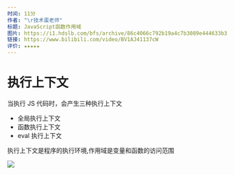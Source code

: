 ```yaml
---
时间: 11分
作者: "\r技术蛋老师"
标题: JavaScript函数作用域 
图片: https://i1.hdslb.com/bfs/archive/86c4066c792b19a4c7b3089e444633b3b6983636.jpg@480w_300h_1c_!web-space-channel-video.webp
链接: https://www.bilibili.com/video/BV1AJ41137cW
评价: ★★★★★
---
```

# 执行上下文

当执⾏ JS 代码时，会产⽣三种执⾏上下⽂

- 全局执⾏上下⽂
-  函数执⾏上下⽂
-  eval 执⾏上下⽂

执行上下文是程序的执行环境,作用域是变量和函数的访问范围

 ![](https://cdn.staticaly.com/gh/845415120/picx-images-hosting@master/20230811/db311daef64867876ca72e51afdd40f3c338c352da6dba251b6eae83da33885e.7q9xlxwowug.webp)